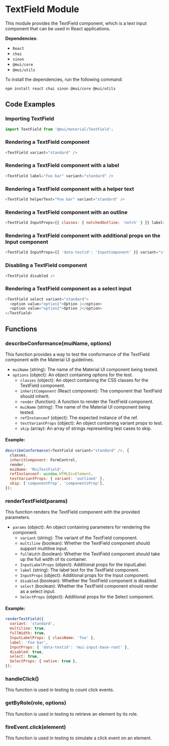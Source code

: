# TextField Module

This module provides the TextField component, which is a text input component that can be used in React applications.

**Dependencies**: 

- `React`
- `chai`
- `sinon`
- `@mui/core`
- `@mui/utils`

To install the dependencies, run the following command:

```bash
npm install react chai sinon @mui/core @mui/utils
```

## Code Examples

### Importing TextField

```javascript
import TextField from '@mui/material/TextField';
```

### Rendering a TextField component

```javascript
<TextField variant="standard" />
```

### Rendering a TextField component with a label

```javascript
<TextField label="Foo bar" variant="standard" />
```

### Rendering a TextField component with a helper text

```javascript
<TextField helperText="Foo bar" variant="standard" />
```

### Rendering a TextField component with an outline

```javascript
<TextField InputProps={{ classes: { notchedOutline: 'notch' } }} label="label" required />
```

### Rendering a TextField component with additional props on the Input component

```javascript
<TextField InputProps={{ 'data-testid': 'InputComponent' }} variant="standard" />
```

### Disabling a TextField component

```javascript
<TextField disabled />
```

### Rendering a TextField component as a select input

```javascript
<TextField select variant="standard">
  <option value="option1">Option 1</option>
  <option value="option2">Option 2</option>
</TextField>
```

## Functions

### describeConformance(muiName, options)

This function provides a way to test the conformance of the TextField component with the Material UI guidelines.

- `muiName` (string): The name of the Material UI component being tested.
- `options` (object): An object containing options for the test.
  - `classes` (object): An object containing the CSS classes for the TextField component.
  - `inheritComponent` (React component): The component that TextField should inherit.
  - `render` (function): A function to render the TextField component.
  - `muiName` (string): The name of the Material UI component being tested.
  - `refInstanceof` (object): The expected instance of the ref.
  - `testVariantProps` (object): An object containing variant props to test.
  - `skip` (array): An array of strings representing test cases to skip.

#### Example:

```javascript
describeConformance(<TextField variant="standard" />, {
  classes,
  inheritComponent: FormControl,
  render,
  muiName: 'MuiTextField',
  refInstanceof: window.HTMLDivElement,
  testVariantProps: { variant: 'outlined' },
  skip: ['componentProp', 'componentsProp'],
});
```

### renderTextField(params)

This function renders the TextField component with the provided parameters.

- `params` (object): An object containing parameters for rendering the component.
  - `variant` (string): The variant of the TextField component.
  - `multiline` (boolean): Whether the TextField component should support multiline input.
  - `fullWidth` (boolean): Whether the TextField component should take up the full width of its container.
  - `InputLabelProps` (object): Additional props for the InputLabel.
  - `label` (string): The label text for the TextField component.
  - `InputProps` (object): Additional props for the Input component.
  - `disabled` (boolean): Whether the TextField component is disabled.
  - `select` (boolean): Whether the TextField component should render as a select input.
  - `SelectProps` (object): Additional props for the Select component.

#### Example:

```javascript
renderTextField({
  variant: 'standard',
  multiline: true,
  fullWidth: true,
  InputLabelProps: { className: 'foo' },
  label: 'Foo bar',
  InputProps: { 'data-testid': 'mui-input-base-root' },
  disabled: true,
  select: true,
  SelectProps: { native: true },
});
```

### handleClick()

This function is used in testing to count click events.

### getByRole(role, options)

This function is used in testing to retrieve an element by its role.

### fireEvent.click(element)

This function is used in testing to simulate a click event on an element.